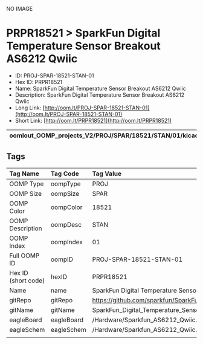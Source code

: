 


  
NO IMAGE  
# PRPR18521 > SparkFun Digital Temperature Sensor Breakout AS6212 Qwiic

- ID: PROJ-SPAR-18521-STAN-01
- Hex ID: PRPR18521
- Name: SparkFun Digital Temperature Sensor Breakout AS6212 Qwiic
- Description: SparkFun Digital Temperature Sensor Breakout AS6212 Qwiic
- Long Link: [http://oom.lt/PROJ-SPAR-18521-STAN-01](http://oom.lt/PROJ-SPAR-18521-STAN-01)
- Short Link: [http://oom.lt/PRPR18521](http://oom.lt/PRPR18521)
  

|oomlout_OOMP_projects_V2/PROJ/SPAR/18521/STAN/01/kicadPcb3dFront.png|oomlout_OOMP_projects_V2/PROJ/SPAR/18521/STAN/01/kicadPcb3dBack.png|oomlout_OOMP_projects_V2/PROJ/SPAR/18521/STAN/01/kicadPcb3d.png||
| :---: | :---: | :---: | :---: |

## Tags
  

|Tag Name|Tag Code|Tag Value|
| :--- | :--- | :--- |
|OOMP Type|oompType|PROJ|
|OOMP Size|oompSize|SPAR|
|OOMP Color|oompColor|18521|
|OOMP Description|oompDesc|STAN|
|OOMP Index|oompIndex|01|
|Full OOMP ID|oompID|PROJ-SPAR-18521-STAN-01|
|Hex ID (short code)|hexID|PRPR18521|
|Name|name|SparkFun Digital Temperature Sensor Breakout AS6212 Qwiic|
|gitRepo|gitRepo|https://github.com/sparkfun/SparkFun_Digital_Temperature_Sensor_Breakout_AS6212_Qwiic|
|gitName|gitName|SparkFun_Digital_Temperature_Sensor_Breakout_AS6212_Qwiic|
|eagleBoard|eagleBoard|/Hardware/Sparkfun_AS6212_Qwiic.brd|
|eagleSchem|eagleSchem|/Hardware/Sparkfun_AS6212_Qwiic.sch|
||||

